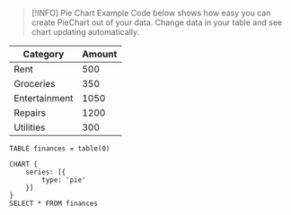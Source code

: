 
> [!INFO] Pie Chart Example
> Code below shows how easy you can create PieChart out of your data. Change data in your table and see chart updating automatically.

| Category      | Amount |
| ------------- | ------ |
| Rent          | 500    |
| Groceries     | 350    |
| Entertainment | 1050   |
| Repairs       | 1200   |
| Utilities     | 300    |
```sqlseal
TABLE finances = table(0)

CHART {
	series: [{
		type: 'pie'
	}]
}
SELECT * FROM finances
```
